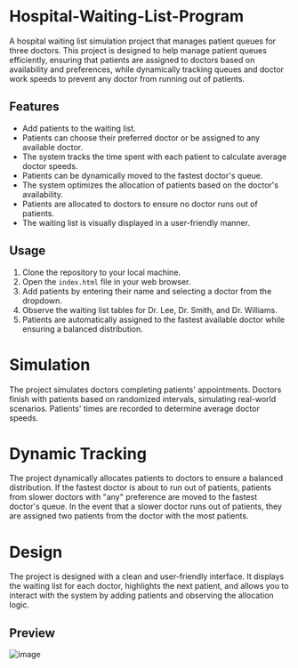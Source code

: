 # Hospital-Waiting-List-Program

A hospital waiting list simulation project that manages patient queues for three doctors. This project is designed to help manage patient queues efficiently, ensuring that patients are assigned to doctors based on availability and preferences, while dynamically tracking queues and doctor work speeds to prevent any doctor from running out of patients.


## Features

- Add patients to the waiting list.
- Patients can choose their preferred doctor or be assigned to any available doctor.
- The system tracks the time spent with each patient to calculate average doctor speeds.
- Patients can be dynamically moved to the fastest doctor's queue.
- The system optimizes the allocation of patients based on the doctor's availability.
- Patients are allocated to doctors to ensure no doctor runs out of patients.
- The waiting list is visually displayed in a user-friendly manner.

## Usage

1. Clone the repository to your local machine.
2. Open the `index.html` file in your web browser.
3. Add patients by entering their name and selecting a doctor from the dropdown.
4. Observe the waiting list tables for Dr. Lee, Dr. Smith, and Dr. Williams.
5. Patients are automatically assigned to the fastest available doctor while ensuring a balanced distribution.

# Simulation

The project simulates doctors completing patients' appointments. Doctors finish with patients based on randomized intervals, simulating real-world scenarios. Patients' times are recorded to determine average doctor speeds.

# Dynamic Tracking

The project dynamically allocates patients to doctors to ensure a balanced distribution. If the fastest doctor is about to run out of patients, patients from slower doctors with "any" preference are moved to the fastest doctor's queue. In the event that a slower doctor runs out of patients, they are assigned two patients from the doctor with the most patients.

# Design

The project is designed with a clean and user-friendly interface. It displays the waiting list for each doctor, highlights the next patient, and allows you to interact with the system by adding patients and observing the allocation logic.

## Preview

![image](https://github.com/dimicodes/Hospital-Waiting-List-Program/assets/45632694/f8b8b188-2c92-4816-bb67-d37c6d12875f)

